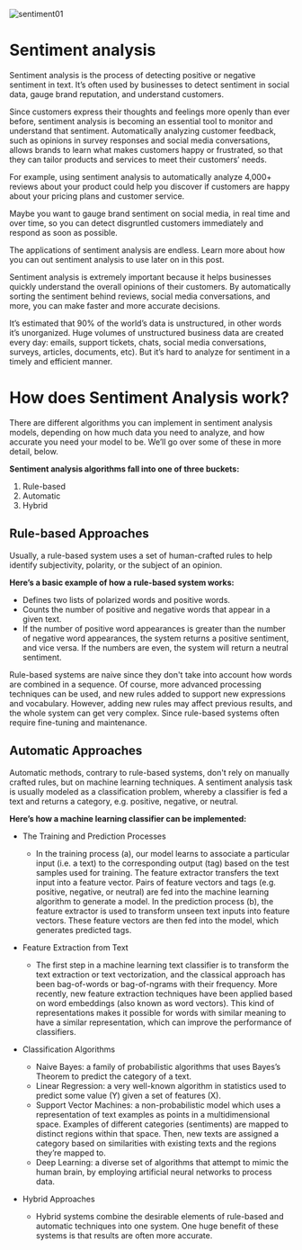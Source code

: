 ![sentiment01](https://user-images.githubusercontent.com/82250641/119456040-a167e880-bd10-11eb-9689-1fa8ae32612e.png)
# Sentiment analysis

Sentiment analysis is the process of detecting positive or negative sentiment in text. It’s often used by businesses to detect sentiment in social data, gauge brand reputation, and understand customers.

Since customers express their thoughts and feelings more openly than ever before, sentiment analysis is becoming an essential tool to monitor and understand that sentiment. Automatically analyzing customer feedback, such as opinions in survey responses and social media conversations, allows brands to learn what makes customers happy or frustrated, so that they can tailor products and services to meet their customers’ needs.

For example, using sentiment analysis to automatically analyze 4,000+ reviews about your product could help you discover if customers are happy about your pricing plans and customer service.

Maybe you want to gauge brand sentiment on social media, in real time and over time, so you can detect disgruntled customers immediately and respond as soon as possible.

The applications of sentiment analysis are endless. Learn more about how you can out sentiment analysis to use later on in this post.

Sentiment analysis is extremely important because it helps businesses quickly understand the overall opinions of their customers. By automatically sorting the sentiment behind reviews, social media conversations, and more, you can make faster and more accurate decisions.

It’s estimated that 90% of the world’s data is unstructured, in other words it’s unorganized. Huge volumes of unstructured business data are created every day: emails, support tickets, chats, social media conversations, surveys, articles, documents, etc). But it’s hard to analyze for sentiment in a timely and efficient manner.

# How does Sentiment Analysis work?

There are different algorithms you can implement in sentiment analysis models, depending on how much data you need to analyze, and how accurate you need your model to be. We’ll go over some of these in more detail, below.

**Sentiment analysis algorithms fall into one of three buckets:**

1. Rule-based
2. Automatic
3. Hybrid

## Rule-based Approaches
Usually, a rule-based system uses a set of human-crafted rules to help identify subjectivity, polarity, or the subject of an opinion.

**Here’s a basic example of how a rule-based system works:**

- Defines two lists of polarized words and positive words.
- Counts the number of positive and negative words that appear in a given text.
- If the number of positive word appearances is greater than the number of negative word appearances, the system returns a positive sentiment, and vice versa. If the numbers are even, the system will return a neutral sentiment.

Rule-based systems are naive since they don't take into account how words are combined in a sequence. Of course, more advanced processing techniques can be used, and new rules added to support new expressions and vocabulary. However, adding new rules may affect previous results, and the whole system can get very complex. Since rule-based systems often require fine-tuning and maintenance.

## Automatic Approaches 
Automatic methods, contrary to rule-based systems, don't rely on manually crafted rules, but on machine learning techniques. A sentiment analysis task is usually modeled as a classification problem, whereby a classifier is fed a text and returns a category, e.g. positive, negative, or neutral.

**Here’s how a machine learning classifier can be implemented:**
- The Training and Prediction Processes
  - In the training process (a), our model learns to associate a particular input (i.e. a text) to the corresponding output (tag) based on the test samples used for training. The feature extractor transfers the text input into a feature vector. Pairs of feature vectors and tags (e.g. positive, negative, or neutral) are fed into the machine learning algorithm to generate a model. In the prediction process (b), the feature extractor is used to transform unseen text inputs into feature vectors. These feature vectors are then fed into the model, which generates predicted tags.
- Feature Extraction from Text
  - The first step in a machine learning text classifier is to transform the text extraction or text vectorization, and the classical approach has been bag-of-words or bag-of-ngrams with their frequency. More recently, new feature extraction techniques have been applied based on word embeddings (also known as word vectors). This kind of representations makes it possible for words with similar meaning to have a similar representation, which can improve the performance of classifiers.

- Classification Algorithms
  - Naive Bayes: a family of probabilistic algorithms that uses Bayes’s Theorem to predict the category of a text.
  - Linear Regression: a very well-known algorithm in statistics used to predict some value (Y) given a set of features (X).
  - Support Vector Machines: a non-probabilistic model which uses a representation of text examples as points in a multidimensional space. Examples of different categories (sentiments) are mapped to distinct regions within that space. Then, new texts are assigned a category based on similarities with existing texts and the regions they’re mapped to.
  - Deep Learning: a diverse set of algorithms that attempt to mimic the human brain, by employing artificial neural networks to process data.

- Hybrid Approaches
  - Hybrid systems combine the desirable elements of rule-based and automatic techniques into one system. One huge benefit of these systems is that results are often more accurate.

